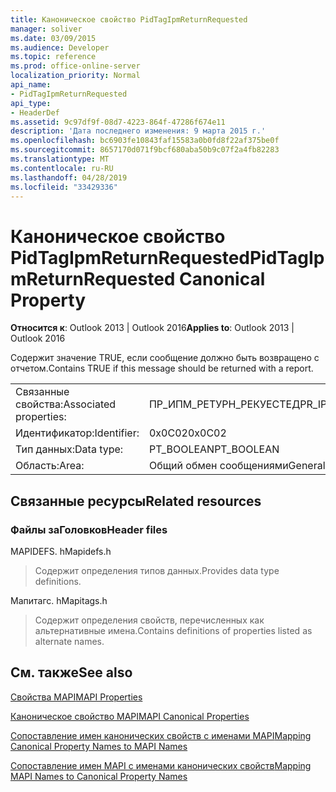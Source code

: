 ```yaml
---
title: Каноническое свойство PidTagIpmReturnRequested
manager: soliver
ms.date: 03/09/2015
ms.audience: Developer
ms.topic: reference
ms.prod: office-online-server
localization_priority: Normal
api_name:
- PidTagIpmReturnRequested
api_type:
- HeaderDef
ms.assetid: 9c97df9f-08d7-4223-864f-47286f674e11
description: 'Дата последнего изменения: 9 марта 2015 г.'
ms.openlocfilehash: bc6903fe10843faf15583a0b0fd8f22af375be0f
ms.sourcegitcommit: 8657170d071f9bcf680aba50b9c07f2a4fb82283
ms.translationtype: MT
ms.contentlocale: ru-RU
ms.lasthandoff: 04/28/2019
ms.locfileid: "33429336"
---
```

# <a name="pidtagipmreturnrequested-canonical-property"></a><span data-ttu-id="4f2d5-103">Каноническое свойство PidTagIpmReturnRequested</span><span class="sxs-lookup"><span data-stu-id="4f2d5-103">PidTagIpmReturnRequested Canonical Property</span></span>

  
  
<span data-ttu-id="4f2d5-104">**Относится к**: Outlook 2013 | Outlook 2016</span><span class="sxs-lookup"><span data-stu-id="4f2d5-104">**Applies to**: Outlook 2013 | Outlook 2016</span></span> 
  
<span data-ttu-id="4f2d5-105">Содержит значение TRUE, если сообщение должно быть возвращено с отчетом.</span><span class="sxs-lookup"><span data-stu-id="4f2d5-105">Contains TRUE if this message should be returned with a report.</span></span>
  
|||
|:-----|:-----|
|<span data-ttu-id="4f2d5-106">Связанные свойства:</span><span class="sxs-lookup"><span data-stu-id="4f2d5-106">Associated properties:</span></span>  <br/> |<span data-ttu-id="4f2d5-107">ПР_ИПМ_РЕТУРН_РЕКУЕСТЕД</span><span class="sxs-lookup"><span data-stu-id="4f2d5-107">PR_IPM_RETURN_REQUESTED</span></span>  <br/> |
|<span data-ttu-id="4f2d5-108">Идентификатор:</span><span class="sxs-lookup"><span data-stu-id="4f2d5-108">Identifier:</span></span>  <br/> |<span data-ttu-id="4f2d5-109">0x0C02</span><span class="sxs-lookup"><span data-stu-id="4f2d5-109">0x0C02</span></span>  <br/> |
|<span data-ttu-id="4f2d5-110">Тип данных:</span><span class="sxs-lookup"><span data-stu-id="4f2d5-110">Data type:</span></span>  <br/> |<span data-ttu-id="4f2d5-111">PT_BOOLEAN</span><span class="sxs-lookup"><span data-stu-id="4f2d5-111">PT_BOOLEAN</span></span>  <br/> |
|<span data-ttu-id="4f2d5-112">Область:</span><span class="sxs-lookup"><span data-stu-id="4f2d5-112">Area:</span></span>  <br/> |<span data-ttu-id="4f2d5-113">Общий обмен сообщениями</span><span class="sxs-lookup"><span data-stu-id="4f2d5-113">General messaging</span></span>  <br/> |
   
## <a name="related-resources"></a><span data-ttu-id="4f2d5-114">Связанные ресурсы</span><span class="sxs-lookup"><span data-stu-id="4f2d5-114">Related resources</span></span>

### <a name="header-files"></a><span data-ttu-id="4f2d5-115">Файлы заГоловков</span><span class="sxs-lookup"><span data-stu-id="4f2d5-115">Header files</span></span>

<span data-ttu-id="4f2d5-116">MAPIDEFS. h</span><span class="sxs-lookup"><span data-stu-id="4f2d5-116">Mapidefs.h</span></span>
  
> <span data-ttu-id="4f2d5-117">Содержит определения типов данных.</span><span class="sxs-lookup"><span data-stu-id="4f2d5-117">Provides data type definitions.</span></span>
    
<span data-ttu-id="4f2d5-118">Мапитагс. h</span><span class="sxs-lookup"><span data-stu-id="4f2d5-118">Mapitags.h</span></span>
  
> <span data-ttu-id="4f2d5-119">Содержит определения свойств, перечисленных как альтернативные имена.</span><span class="sxs-lookup"><span data-stu-id="4f2d5-119">Contains definitions of properties listed as alternate names.</span></span>
    
## <a name="see-also"></a><span data-ttu-id="4f2d5-120">См. также</span><span class="sxs-lookup"><span data-stu-id="4f2d5-120">See also</span></span>



[<span data-ttu-id="4f2d5-121">Свойства MAPI</span><span class="sxs-lookup"><span data-stu-id="4f2d5-121">MAPI Properties</span></span>](mapi-properties.md)
  
[<span data-ttu-id="4f2d5-122">Каноническое свойство MAPI</span><span class="sxs-lookup"><span data-stu-id="4f2d5-122">MAPI Canonical Properties</span></span>](mapi-canonical-properties.md)
  
[<span data-ttu-id="4f2d5-123">Сопоставление имен канонических свойств с именами MAPI</span><span class="sxs-lookup"><span data-stu-id="4f2d5-123">Mapping Canonical Property Names to MAPI Names</span></span>](mapping-canonical-property-names-to-mapi-names.md)
  
[<span data-ttu-id="4f2d5-124">Сопоставление имен MAPI с именами канонических свойств</span><span class="sxs-lookup"><span data-stu-id="4f2d5-124">Mapping MAPI Names to Canonical Property Names</span></span>](mapping-mapi-names-to-canonical-property-names.md)

